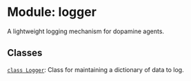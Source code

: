 <div itemscope itemtype="http://developers.google.com/ReferenceObject">
<meta itemprop="name" content="logger" />
<meta itemprop="path" content="stable" />
</div>

# Module: logger

A lightweight logging mechanism for dopamine agents.

## Classes

[`class Logger`](./logger/Logger.md): Class for maintaining a dictionary of data
to log.
